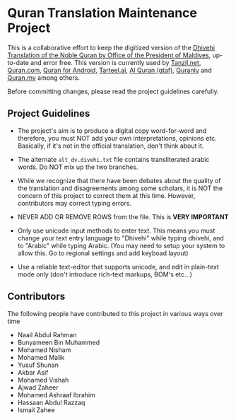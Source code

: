 # Quran Translation Maintenance Project

This is a collaborative effort to keep the digitized version of the [Dhivehi Translation of the Noble Quran by Office of the President of Maldives](https://presidency.gov.mv/quran), up-to-date and error free. This version is currently used by [Tanzil.net](https://tanzil.net/#trans/dv.divehi/1:1), [Quran.com](https://quran.com/1), [Quran for Android](https://play.google.com/store/apps/details?id=com.quran.labs.androidquran&hl=en), [Tarteel.ai](https://www.tarteel.ai), [Al Quran (gtaf)](https://gtaf.org/apps/quran/), [Quranly](https://www.quranly.app) and [Quran.mv](https://quran.mv) among others.

Before committing changes, please read the project guidelines carefully.

## Project Guidelines

* The project's aim is to produce a digital copy word-for-word and therefore, you must NOT add your own interpretations, opinions etc. Basically, if it's not in the official translation, don't think about it.

* The alternate `alt_dv.divehi.txt` file contains transliterated arabic words. Do NOT mix up the two branches.

* While we recognize that there have been debates about the quality of the translation and disagreements among some scholars, it is NOT the concern of this project to correct them at this time. However, contributors may correct typing errors.

* NEVER ADD OR REMOVE ROWS from the file. This is **VERY IMPORTANT**

* Only use unicode input methods to enter text. This means you must change your text entry language to "Dhivehi" while typing dhivehi, and to "Arabic" while typing Arabic. (You may need to setup your system to allow this. Go to regional settings and add keyboad layout)

* Use a reliable text-editor that supports unicode, and edit in plain-text mode only (don't introduce rich-text markups, BOM's etc…)

## Contributors

The following people have contributed to this project in various ways over time

* Naail Abdul Rahman
* Bunyameen Bin Muhammed
* Mohamed Nisham
* Mohamed Malik
* Yusuf Shunan
* Akbar Asif
* Mohamed Vishah
* Ajwad Zaheer
* Mohamed Ashraaf Ibrahim
* Hassaan Abdul Razzaq
* Ismail Zahee
